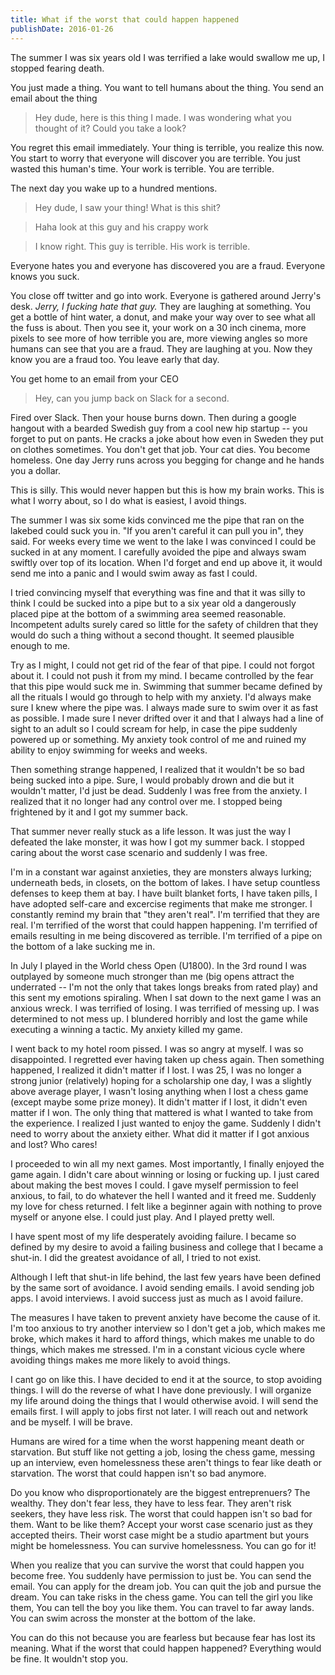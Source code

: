 ```yaml
---
title: What if the worst that could happen happened
publishDate: 2016-01-26
---
```


The summer I was six years old I was terrified a lake would swallow me up, I stopped fearing death.

You just made a thing. You want to tell humans about the thing. You send an email about the thing

> Hey dude, here is this thing I made. I was wondering what you thought of it? Could you take a look?

You regret this email immediately. Your thing is terrible, you realize this now. You start to worry that everyone will discover you are terrible. You just wasted this human's time. Your work is terrible. You are terrible.

The next day you wake up to a hundred mentions.

> Hey dude, I saw your thing! What is this shit?

> Haha look at this guy and his crappy work

> I know right. This guy is terrible. His work is terrible.

Everyone hates you and everyone has discovered you are a fraud. Everyone knows you suck.

You close off twitter and go into work. Everyone is gathered around Jerry's desk. _Jerry, I fucking hate that guy._ They are laughing at something. You get a bottle of hint water, a donut, and make your way over to see what all the fuss is about. Then you see it, your work on a 30 inch cinema, more pixels to see more of how terrible you are, more viewing angles so more humans can see that you are a fraud. They are laughing at you. Now they know you are a fraud too. You leave early that day.

You get home to an email from your CEO

> Hey, can you jump back on Slack for a second.

Fired over Slack. Then your house burns down. Then during a google hangout with a bearded Swedish guy from a cool new hip startup -- you forget to put on pants. He cracks a joke about how even in Sweden they put on clothes sometimes. You don't get that job. Your cat dies. You become homeless. One day Jerry runs across you begging for change and he hands you a dollar.

This is silly. This would never happen but this is how my brain works. This is what I worry about, so I do what is easiest, I avoid things.

The summer I was six some kids convinced me the pipe that ran on the lakebed could suck you in. "If you aren't careful it can pull you in", they said. For weeks every time we went to the lake I was convinced I could be sucked in at any moment. I carefully avoided the pipe and always swam swiftly over top of its location. When I'd forget and end up above it, it would send me into a panic and I would swim away as fast I could.

I tried convincing myself that everything was fine and that it was silly to think I could be sucked into a pipe but to a six year old a dangerously placed pipe at the bottom of a swimming area seemed reasonable. Incompetent adults surely cared so little for the safety of children that they would do such a thing without a second thought. It seemed plausible enough to me.

Try as I might, I could not get rid of the fear of that pipe. I could not forgot about it. I could not push it from my mind. I became controlled by the fear that this pipe would suck me in. Swimming that summer became defined by all the rituals I would go through to help with my anxiety. I'd always make sure I knew where the pipe was. I always made sure to swim over it as fast as possible. I made sure I never drifted over it and that I always had a line of sight to an adult so I could scream for help, in case the pipe suddenly powered up or something. My anxiety took control of me and ruined my ability to enjoy swimming for weeks and weeks.

Then something strange happened, I realized that it wouldn't be so bad being sucked into a pipe. Sure, I would probably drown and die but it wouldn't matter, I'd just be dead. Suddenly I was free from the anxiety. I realized that it no longer had any control over me. I stopped being frightened by it and I got my summer back.

That summer never really stuck as a life lesson. It was just the way I defeated the lake monster, it was how I got my summer back. I stopped caring about the worst case scenario and suddenly I was free.

I'm in a constant war against anxieties, they are monsters always lurking; underneath beds, in closets, on the bottom of lakes. I have setup countless defenses to keep them at bay. I have built blanket forts, I have taken pills, I have adopted self-care and excercise regiments that make me stronger. I constantly remind my brain that "they aren't real". I'm terrified that they are real. I'm terrified of the worst that could happen happening. I'm terrified of emails resulting in me being discovered as terrible. I'm terrified of a pipe on the bottom of a lake sucking me in.

In July I played in the World chess Open (U1800). In the 3rd round I was outplayed by someone much stronger than me (big opens attract the underrated -- I'm not the only that takes longs breaks from rated play) and this sent my emotions spiraling. When I sat down to the next game I was an anxious wreck. I was terrified of losing. I was terrified of messing up. I was determined to not mess up. I blundered horribly and lost the game while executing a winning a tactic. My anxiety killed my game.

I went back to my hotel room pissed. I was so angry at myself. I was so disappointed. I regretted ever having taken up chess again. Then something happened, I realized it didn't matter if I lost. I was 25, I was no longer a strong junior (relatively) hoping for a scholarship one day, I was a slightly above average player, I wasn't losing anything when I lost a chess game (except maybe some prize money). It didn't matter if I lost, it didn't even matter if I won. The only thing that mattered is what I wanted to take from the experience. I realized I just wanted to enjoy the game. Suddenly I didn't need to worry about the anxiety either. What did it matter if I got anxious and lost? Who cares!

I proceeded to win all my next games. Most importantly, I finally enjoyed the game again. I didn't care about winning or losing or fucking up. I just cared about making the best moves I could. I gave myself permission to feel anxious, to fail, to do whatever the hell I wanted and it freed me. Suddenly my love for chess returned. I felt like a beginner again with nothing to prove myself or anyone else. I could just play. And I played pretty well.

I have spent most of my life desperately avoiding failure. I became so defined by my desire to avoid a failing business and college that I became a shut-in. I did the greatest avoidance of all, I tried to not exist.

Although I left that shut-in life behind, the last few years have been defined by the same sort of avoidance. I avoid sending emails. I avoid sending job apps. I avoid interviews. I avoid success just as much as I avoid failure.

The measures I have taken to prevent anxiety have become the cause of it. I'm too anxious to try another interview so I don't get a job, which makes me broke, which makes it hard to afford things, which makes me unable to do things, which makes me stressed. I'm in a constant vicious cycle where avoiding things makes me more likely to avoid things.

I cant go on like this. I have decided to end it at the source, to stop avoiding things. I will do the reverse of what I have done previously. I will organize my life around doing the things that I would otherwise avoid. I will send the emails first. I will apply to jobs first not later. I will reach out and network and be myself. I will be brave.

Humans are wired for a time when the worst happening meant death or starvation. But stuff like not getting a job, losing the chess game, messing up an interview, even homelessness these aren't things to fear like death or starvation. The worst that could happen isn't so bad anymore.

Do you know who disproportionately are the biggest entreprenuers? The wealthy. They don't fear less, they have to less fear. They aren't risk seekers, they have less risk. The worst that could happen isn't so bad for them. Want to be like them? Accept your worst case scenario just as they accepted theirs. Their worst case might be a studio apartment but yours might be homelessness. You can survive homelessness. You can go for it!

When you realize that you can survive the worst that could happen you become free. You suddenly have permission to just be. You can send the email. You can apply for the dream job. You can quit the job and pursue the dream. You can take risks in the chess game. You can tell the girl you like them, You can tell the boy you like them. You can travel to far away lands. You can swim across the monster at the bottom of the lake.

You can do this not because you are fearless but because fear has lost its meaning. What if the worst that could happen happened? Everything would be fine. It wouldn't stop you.
